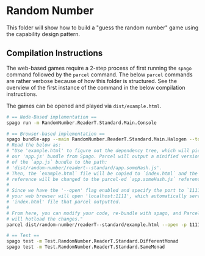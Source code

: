# Random Number

This folder will show how to build a "guess the random number" game using the capability design pattern.

## Compilation Instructions

The web-based games require a 2-step process of first running the `spago` command followed by the `parcel` command. The below `parcel` commands are rather verbose because of how this folder is structured. See the overview of the first instance of the command in the below compilation instructions.

The games can be opened and played via `dist/example.html`.

```bash
# == Node-Based implementation ==
spago run -m RandomNumber.ReaderT.Standard.Main.Console

# == Browser-based implementation ==
spago bundle-app --main RandomNumber.ReaderT.Standard.Main.Halogen --to dist/app.js
# Read the below as:
# "Use 'example.html' to figure out the dependency tree, which will pick up
# our 'app.js' bundle from Spago. Parcel will output a minified version
# of the `app.js` bundle to the path:
# 'dist/random-number/readert--standard/app.someHash.js'.
# Then, the `example.html` file will be copied to `index.html` and the `app.js`
# reference will be changed to the parcel-ed `app.someHash.js` reference.
#
# Since we have the '--open' flag enabled and specify the port to `1111,`
# your web browser will open 'localhost:1111', which automatically serves the
# 'index.html' file that parcel outputted.
#
# From here, you can modify your code, re-bundle with spago, and Parcel
# will hotload the changes."
parcel dist/random-number/readerT--standard/example.html --open -p 1111 -d dist/ -o index.html

# == Test ==
spago test -m Test.RandomNumber.ReaderT.Standard.DifferentMonad
spago test -m Test.RandomNumber.ReaderT.Standard.SameMonad
```
